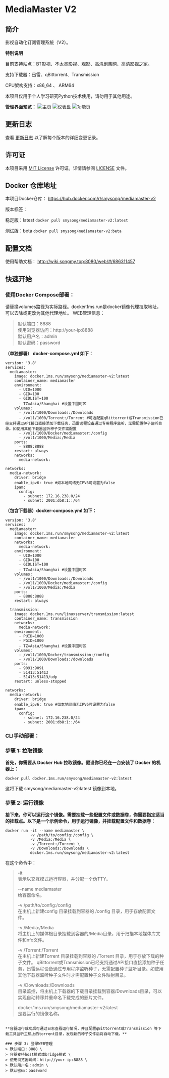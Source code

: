 # MediaMaster V2

## 简介

影视自动化订阅管理系统（V2）。

**特别说明**

目前支持站点：BT影视、不太灵影视、观影、高清剧集网、高清影视之家。

支持下载器：迅雷、qBittorrent、Transmission

CPU架构支持：x86_64 、 ARM64

本项目仅用于个人学习研究Python技术使用，请勿用于其他用途。

**管理界面预览：**
![主页](img/img1.png)
![仪表盘](img/img2.png)
![功能页](img/img3.png)

## 更新日志

查看 [更新日志](CHANGELOG.md) 以了解每个版本的详细变更记录。

## 许可证

本项目采用 [MIT License](LICENSE) 许可证。详情请参阅 [LICENSE](LICENSE) 文件。

## Docker 仓库地址

本项目Docker仓库： https://hub.docker.com/r/smysong/mediamaster-v2

版本标签：

稳定版：latest `docker pull smysong/mediamaster-v2:latest`

测试版：beta `docker pull smysong/mediamaster-v2:beta`

## 配置文档

使用帮助文档： http://wiki.songmy.top:8080/web/#/686311457

## 快速开始

### 使用Docker Compose部署：
请替换volumes路径为实际路径。docker.1ms.run是docker镜像代理拉取地址，可以去除或更改为其他代理地址。
WEB管理信息：
> 默认端口：8888 \
> 使用浏览器访问：http://your-ip:8888 \
> 默认用户名：admin \
> 默认密码：password

**（单独部署） docker-compose.yml 如下：**
```
version: '3.8'
services:
  mediamaster:
    image: docker.1ms.run/smysong/mediamaster-v2:latest
    container_name: mediamaster
    environment:
      - UID=1000
      - GID=100
      - GIDLIST=100
      - TZ=Asia/Shanghai #设置中国时区
    volumes:
      - /vol1/1000/Downloads:/Downloads
      - /vol1/1000/Torrent:/Torrent #可选配置qBittorrent或Transmission已经支持通过API接口直接添加下载任务，迅雷远程设备通过专用程序监听，无需配置种子监听目录。如使用其他下载器监听种子文件需配置
      - /vol1/1000/Docker/mediamaster:/config
      - /vol1/1000/Media:/Media
    ports:
      - 8888:8888
    restart: always
    networks:
      media-network:

networks:
  media-network:
    driver: bridge
    enable_ipv6: true #如本地网络无IPV6可设置为false
    ipam:
      config:
        - subnet: 172.16.238.0/24
        - subnet: 2001:db8:1::/64
```
**（包含下载器）docker-compose.yml 如下：**
```
version: '3.8'
services:
  mediamaster:
    image: docker.1ms.run/smysong/mediamaster-v2:latest
    container_name: mediamaster
    networks:
      media-network:
    environment:
      - UID=1000
      - GID=100
      - GIDLIST=100
      - TZ=Asia/Shanghai #设置中国时区
    volumes:
      - /vol1/1000/Downloads:/Downloads
      - /vol1/1000/Docker/mediamaster:/config
      - /vol1/1000/Media:/Media
    ports:
      - 8888:8888
    restart: always

  transmission:
    image: docker.1ms.run/linuxserver/transmission:latest
    container_name: transmission
    networks:
      media-network:
    environment:
      - PUID=1000
      - PGID=1000
      - TZ=Asia/Shanghai #设置中国时区
    volumes:
      - /vol1/1000/Docker/transmission:/config
      - /vol1/1000/Downloads:/downloads
    ports:
      - 9091:9091
      - 51413:51413
      - 51413:51413/udp
    restart: unless-stopped

networks:
  media-network:
    driver: bridge
    enable_ipv6: true #如本地网络无IPV6可设置为false
    ipam:
      config:
        - subnet: 172.16.238.0/24
        - subnet: 2001:db8:1::/64
```

### CLI手动部署：
### 步骤 1: 拉取镜像
**首先，你需要从 Docker Hub 拉取镜像。假设你已经在一台安装了 Docker 的机器上：**


```
docker pull docker.1ms.run/smysong/mediamaster-v2:latest
```


这将下载 smysong/mediamaster-v2:latest 镜像到本地。

### 步骤 2: 运行镜像
**接下来，你可以运行这个镜像。需要挂载一些配置文件或数据卷，你需要指定适当的挂载点。以下是一个示例命令，用于运行镜像，并挂载配置文件和数据卷：**


```
docker run -it --name mediamaster \
           -v /path/to/config:/config \
           -v /Media:/Media \
           -v /Torrent:/Torrent \
           -v /Downloads:/Downloads \
           docker.1ms.run/smysong/mediamaster-v2:latest
```

在这个命令中：

> -it \
> 表示以交互模式运行容器，并分配一个伪TTY。
> 
> --name mediamaster \
> 给容器命名。
>  
> -v /path/to/config:/config \
> 在主机上新建config 目录挂载到容器的 /config 目录，用于存放配置文件。
>  
> -v /Media:/Media \
> 将主机上的媒体根目录挂载到容器的/Media目录，用于扫描本地媒体库文件和nfo文件。
>  
> -v /Torrent:/Torrent \
> 在主机上新建Torrent 目录挂载到容器的 /Torrent 目录，用于存放下载的种子文件。
> qBittorrent或Transmission已经支持通过API接口直接添加种子任务，迅雷远程设备通过专用程序监听种子，无需配置种子监听目录。如使用其他下载器监听种子文件时才需配置种子文件映射目录。
> 
> -v /Downloads:/Downloads \
> 目录监控，将主机上下载器的下载目录挂载到容器/Downloads目录，可以实现自动转移并重命名下载完成的影片文件。
>  
> docker.1ms.run/smysong/mediamaster-v2:latest \
> 是要运行的镜像名称。

```

**容器运行成功后可通过日志查看运行情况，并且配置qBittorrent或Transmission 等下载工具监听主机上的torrent目录，发现新的种子文件后将自动下载。**

### 步骤 3: 登录WEB管理
> 默认端口：8888 \
> 容器支持host模式或bridge模式 \
> 使用浏览器访问：http://your-ip:8888 \
> 默认用户名：admin \
> 默认密码：password
